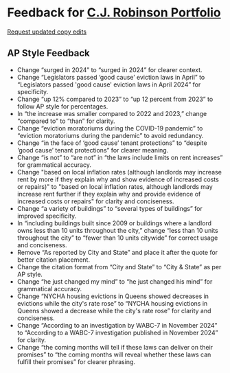 # Feedback for [C.J. Robinson Portfolio](https://cj-robinson.github.io/evictions-story/)

[Request updated copy edits](https://github.com/jsoma/data-studio-projects-2024/issues/new/choose)

## AP Style Feedback

- Change “surged in 2024” to “surged in 2024” for clearer context.
- Change “Legislators passed ‘good cause’ eviction laws in April” to “Legislators passed 'good cause' eviction laws in April 2024” for specificity.
- Change “up 12% compared to 2023” to “up 12 percent from 2023” to follow AP style for percentages.
- In “the increase was smaller compared to 2022 and 2023,” change “compared to” to “than” for clarity.
- Change “eviction moratoriums during the COVID-19 pandemic” to “eviction moratoriums during the pandemic” to avoid redundancy.
- Change “in the face of ‘good cause’ tenant protections” to “despite ‘good cause’ tenant protections” for clearer meaning.
- Change “is not” to “are not” in “the laws include limits on rent increases” for grammatical accuracy.
- Change "based on local inflation rates (although landlords may increase rent by more if they explain why and show evidence of increased costs or repairs)" to "based on local inflation rates, although landlords may increase rent further if they explain why and provide evidence of increased costs or repairs" for clarity and conciseness.
- Change “a variety of buildings” to “several types of buildings” for improved specificity.
- In “including buildings built since 2009 or buildings where a landlord owns less than 10 units throughout the city,” change “less than 10 units throughout the city” to “fewer than 10 units citywide” for correct usage and conciseness.
- Remove “As reported by City and State” and place it after the quote for better citation placement.
- Change the citation format from “City and State” to “City & State” as per AP style.
- Change “he just changed my mind” to “he just changed his mind” for grammatical accuracy.
- Change “NYCHA housing evictions in Queens showed decreases in evictions while the city's rate rose” to “NYCHA housing evictions in Queens showed a decrease while the city's rate rose” for clarity and conciseness.
- Change “According to an investigation by WABC-7 in November 2024” to “According to a WABC-7 investigation published in November 2024” for clarity.
- Change “the coming months will tell if these laws can deliver on their promises” to “the coming months will reveal whether these laws can fulfill their promises” for clearer phrasing.